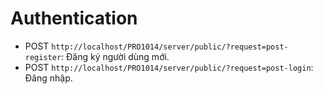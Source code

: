 # Authentication

- POST `http://localhost/PRO1014/server/public/?request=post-register`: Đăng ký người dùng mới.
- POST `http://localhost/PRO1014/server/public/?request=post-login`: Đăng nhập.
